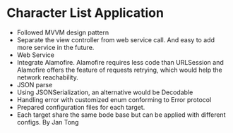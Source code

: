 # Character List Application 
- Followed MVVM design pattern
- Separate the view controller from web service call. And easy to add more service in the future.
- Web Service
- Integrate Alamofire. Alamofire requires less code than URLSession and Alamofire offers the feature of requests retrying, which would help the network reachability.
- JSON parse
- Using JSONSerialization, an alternative would be Decodable
- Handling error with customized enum conforming to Error protocol
- Prepared configuration files for each target.
- Each target share the same bode base but can be applied with different configs.
By Jan Tong

